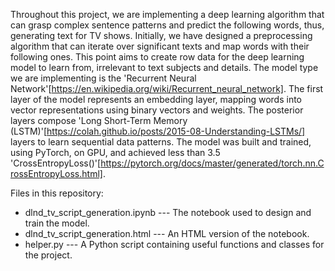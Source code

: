 Throughout this project, we are implementing a deep learning algorithm that can grasp complex sentence patterns and predict the following words, thus, generating text for TV shows. Initially, we have designed a preprocessing algorithm that can iterate over significant texts and map words with their following ones. This point aims to create row data for the deep learning model to learn from, irrelevant to text subjects and details. The model type we are implementing is the 'Recurrent Neural Network'[https://en.wikipedia.org/wiki/Recurrent_neural_network]. The first layer of the model represents an embedding layer, mapping words into vector representations using binary vectors and weights. The posterior layers compose 'Long Short-Term Memory (LSTM)'[https://colah.github.io/posts/2015-08-Understanding-LSTMs/] layers to learn sequential data patterns. The model was built and trained, using PyTorch, on GPU, and achieved less than 3.5 'CrossEntropyLoss()'[https://pytorch.org/docs/master/generated/torch.nn.CrossEntropyLoss.html].

Files in this repository:

- dlnd_tv_script_generation.ipynb  --- The notebook used to design and train the model.
- dlnd_tv_script_generation.html   --- An HTML version of the notebook.
- helper.py --- A Python script containing useful functions and classes for the project.
